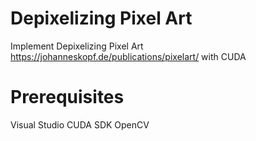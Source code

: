 # Depixelizing Pixel Art
Implement Depixelizing Pixel Art https://johanneskopf.de/publications/pixelart/ with CUDA
# Prerequisites
  Visual Studio
  CUDA SDK
  OpenCV

